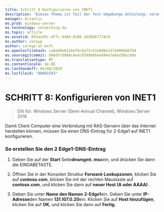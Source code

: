 ```yaml
---
title: Schritt 8 Konfigurieren von INET1
description: 'Dieses Thema ist Teil der Test Umgebungs Anleitung: veranschaulichen einer DirectAccess-Bereitstellung für mehrere Standorte für Windows Server 2016'
manager: brianlic
ms.prod: windows-server
ms.technology: networking-da
ms.topic: article
ms.assetid: 693acb5c-dffc-4484-8286-163bb67724c9
ms.author: coreyp
author: coreyp-at-msft
ms.openlocfilehash: ca8a49e612bef9c4a72c47e8d0e147a900686f84
ms.sourcegitcommit: b00d7c8968c4adc8f699dbee694afe6ed36bc9de
ms.translationtype: MT
ms.contentlocale: de-DE
ms.lasthandoff: 04/08/2020
ms.locfileid: "80861543"
---
```

# <a name="step-8-configure-inet1"></a>SCHRITT 8: Konfigurieren von INET1

>Gilt für: Windows Server (Semi-Annual Channel), Windows Server 2016

Damit Client Computer eine Verbindung mit RAS-Servern über das Internet herstellen können, müssen Sie einen DNS-Eintrag für 2-Edge1 auf INET1 konfigurieren.  
  
### <a name="to-create-the-2-edge1-dns-entry"></a>So erstellen Sie den 2 Edge1-DNS-Eintrag  
  
1.  Geben Sie auf der **Start** Seite**dnsmgmt. msc**ein, und drücken Sie dann die EINGABETASTE.  
  
2.  Öffnen Sie in der Konsolen Struktur **Forward-Lookupzonen**, klicken Sie auf **contoso.com**, klicken Sie mit der rechten Maustaste auf **contoso.com**, und klicken Sie dann auf **neuer Host (A oder AAAA)** .  
  
3.  Geben Sie unter **Name den Namen** **2-Edge1**ein. Geben Sie unter **IP-Adresse**den Namen **131.107.0.20**ein. Klicken Sie auf **Host hinzufügen**, klicken Sie auf **OK**, und klicken Sie dann auf **Fertig**.  
  


